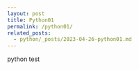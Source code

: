 ```yaml
---
layout: post
title: Python01
permalink: /python01/
related_posts:
  - python/_posts/2023-04-26-python01.md
---
```


python test
